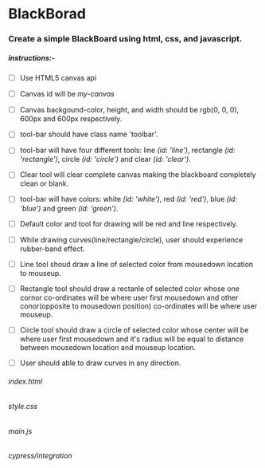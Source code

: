 # BlackBorad
### Create a simple BlackBoard using html, css, and javascript.
##### instructions:-
- [ ] Use HTML5 canvas api 
- [ ] Canvas id will be *my-canvas*
- [ ] Canvas backgound-color, height, and width should be rgb(0, 0, 0), 600px and 600px respectively.
- [ ] tool-bar should have class name 'toolbar'. 
- [ ] tool-bar will have four different tools: line *(id: 'line')*, rectangle *(id: 'rectangle')*, circle *(id: 'circle')* and clear *(id: 'clear')*.
- [ ] Clear tool will clear complete canvas making the blackboard completely clean or blank.
- [ ] tool-bar will have colors: white *(id: 'white')*, red *(id: 'red')*, blue *(id: 'blue')* and green *(id: 'green')*.
- [ ] Default color and tool for drawing will be red and line respectively.

- [ ] While drawing curves(line/rectangle/circle), user should experience rubber-band effect.
- [ ] Line tool shoud draw a line of selected color from mousedown location to mouseup.
- [ ] Rectangle tool should draw a rectanle of selected color whose one cornor co-ordinates will be where user first mousedown and other conor(opposite to mousedown position) co-ordinates will be where user mouseup.
- [ ] Circle tool should draw a circle of selected color whose center will be where user first mousedown and it's radius will be equal to distance between mousedown location and mouseup location.
- [ ] User should able to draw curves in any direction.



###### index.html 
###### style.css
###### main.js
###### cypress/integration

